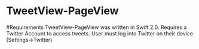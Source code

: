 # TweetView-PageView

#Requirements
TweetView-PageView was written in Swift 2.0.  Requires a Twitter Account to access tweets.  User must log into Twitter on their device (Settings->Twitter)

